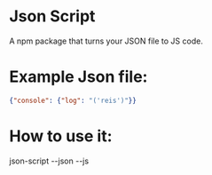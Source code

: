 # Json Script
A npm package that turns your JSON file to JS code.

# Example Json file:
```json
{"console": {"log": "('reis')"}}
```

# How to use it:
json-script --json <json location> --js <where to write js file>
